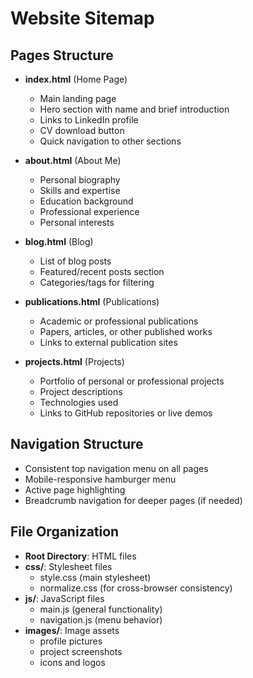 # Website Sitemap

## Pages Structure
- **index.html** (Home Page)
  - Main landing page
  - Hero section with name and brief introduction
  - Links to LinkedIn profile
  - CV download button
  - Quick navigation to other sections

- **about.html** (About Me)
  - Personal biography
  - Skills and expertise
  - Education background
  - Professional experience
  - Personal interests

- **blog.html** (Blog)
  - List of blog posts
  - Featured/recent posts section
  - Categories/tags for filtering

- **publications.html** (Publications)
  - Academic or professional publications
  - Papers, articles, or other published works
  - Links to external publication sites

- **projects.html** (Projects)
  - Portfolio of personal or professional projects
  - Project descriptions
  - Technologies used
  - Links to GitHub repositories or live demos

## Navigation Structure
- Consistent top navigation menu on all pages
- Mobile-responsive hamburger menu
- Active page highlighting
- Breadcrumb navigation for deeper pages (if needed)

## File Organization
- **Root Directory**: HTML files
- **css/**: Stylesheet files
  - style.css (main stylesheet)
  - normalize.css (for cross-browser consistency)
- **js/**: JavaScript files
  - main.js (general functionality)
  - navigation.js (menu behavior)
- **images/**: Image assets
  - profile pictures
  - project screenshots
  - icons and logos
